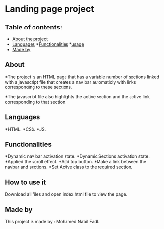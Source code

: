# Landing page project

## Table of contents:

* [About the project](#About)
* [Languages](#Languages)
*[Functionalities](#Functionalities)
*[usage](#How-to-use-it)
* [Made by](#Made-by)

## About

*The project is an HTML page that has a variable number of sections linked with a javascript file that creates a nav bar automaticly with links corresponding to these sections.

*The javascript file also highlights the active section and the active link corresponding to that section.

## Languages

*HTML.
*CSS.
*JS.

## Functionalities

*Dynamic nav bar activation state.
*Dynamic Sections activation state.
*Applied the scroll effect.
*Add top button.
*Make a link between the navbar and sections.
*Set Active class to the required section.

## How to use it 

Download all files and open index.html file to view the page.

## Made by

This project is made by : Mohamed Nabil Fadl.